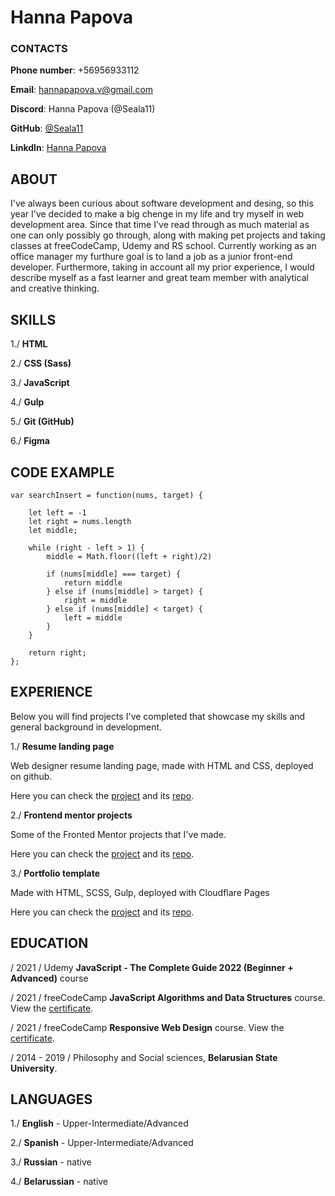 # **Hanna Papova**

###  CONTACTS

**Phone number**: +56956933112  

**Email**: hannapapova.v@gmail.com  

**Discord**: Hanna Papova (@Seala11)  

**GitHub**: [@Seala11](https://github.com/Seala11)  

**LinkdIn**: [Hanna Papova](https://www.linkedin.com/in/hanna-papova-56a0776b/)  


##  ABOUT

I've always been curious about software development and desing, so this year I've decided to make a big chenge in my life and try myself in web development area. Since that time I've read through as much material as one can only possibly go through, along with making pet projects and taking classes at freeCodeCamp, Udemy and RS school. Currently working as an office manager my furthure goal is to land a job as a junior front-end developer. Furthermore, taking in account all my prior experience,  I would describe myself as a fast learner and great team member with analytical and creative thinking. 

##  SKILLS

1./ **HTML**  

2./ **CSS (Sass)**  

3./ **JavaScript**  

4./ **Gulp**  

5./ **Git (GitHub)**  

6./ **Figma**  


##  CODE EXAMPLE

```
var searchInsert = function(nums, target) {
    
    let left = -1
    let right = nums.length 
    let middle; 
    
    while (right - left > 1) {
        middle = Math.floor((left + right)/2)
        
        if (nums[middle] === target) {
            return middle
        } else if (nums[middle] > target) {
            right = middle
        } else if (nums[middle] < target) {
            left = middle
        }
    }

    return right;
};
  ```

## EXPERIENCE

Below you will find projects I've completed that showcase my skills and general background in development.

1./ **Resume landing page**  

Web designer resume landing page, made with HTML and CSS, deployed on github.  

Here you can check the [project][1] and its [repo][2].  

[1]: https://slovoo.github.io/resume/ "view the project"
[2]: https://github.com/Slovoo/resume "resume landing page repo"

2./ **Frontend mentor projects**  

Some of the Fronted Mentor projects that I've made.  

Here you can check the [project][3] and its [repo][4].  

[3]: https://frontend-mentor-challenges11.netlify.app/ "view the project"
[4]: https://github.com/Seala11/Frontend-Mentor-Projects "fronted mentor repo"

3./ **Portfolio template**  

Made with HTML, SCSS, Gulp, deployed with Cloudflare Pages  

Here you can check the [project][5] and its [repo][6].  

[5]: https://portfolio-template-seala.pages.dev/ "view the project"
[6]: https://github.com/Seala11/Portfolio-template-scss "portfolio repo"  

##  EDUCATION

/ 2021 / Udemy **JavaScript - The Complete Guide 2022 (Beginner + Advanced)** course

/ 2021 / freeCodeCamp **JavaScript Algorithms and Data Structures** course. View the [certificate](#https://www.freecodecamp.org/certification/seala/javascript-algorithms-and-data-structures "click to check the certificate").

/ 2021 / freeCodeCamp **Responsive Web Design** course. View the [certificate](#https://www.freecodecamp.org/certification/seala/responsive-web-design "click to check the certificate").

/ 2014 - 2019 / Philosophy and Social sciences, **Belarusian State University**.


##  LANGUAGES

1./ **English** - Upper-Intermediate/Advanced  

2./ **Spanish** - Upper-Intermediate/Advanced  

3./ **Russian** - native  

4./ **Belarussian** - native
